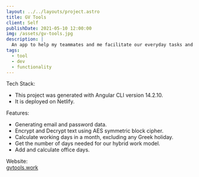 ```yaml
---
layout: ../../layouts/project.astro
title: GV Tools
client: Self
publishDate: 2021-05-10 12:00:00
img: /assets/gv-tools.jpg
description: |
  An app to help my teammates and me facilitate our everyday tasks and life.
tags:
  - tool
  - dev
  - functionality
---
```


Tech Stack:
- This project was generated with Angular CLI version 14.2.10. 
- It is deployed on Netlify.

Features:
- Generating email and password data.
- Encrypt and Decrypt text using AES symmetric block cipher.
- Calculate working days in a month, excluding any Greek holiday.
- Get the number of days needed for our hybrid work model.
- Add and calculate office days.

Website: <br>
<a href="https://gvtools.work" target="_blank">gvtools.work</a>
